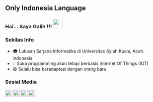 ## Only Indonesia Language
### Hai... Saya Galih !!! <img src="https://raw.githubusercontent.com/iampavangandhi/iampavangandhi/master/gifs/Hi.gif" width="30px"></h2>

### Sekilas Info
- 🎓 Lulusan Sarjana Informatika di Universitas Syiah Kuala, Aceh. Indonesia
- 💡 Suka programming akan tetapi berbasis Internet Of Things (IOT)
- 😄 Selalu bisa beradaptasi dengan orang baru

### Sosial Media
<a href="https://id.linkedin.com/in/galih-amar-barkah">
  <img align="left" alt="Rehan's Linkdein" width="22px" src="https://image.flaticon.com/icons/png/128/1051/1051282.png" />
</a>
<a href="https://github.com/galiharb">
  <img align="left" alt="Rehan's Github" width="22px" src="https://image.flaticon.com/icons/png/128/1051/1051275.png" />
</a>
<a href="https://twitter.com/GalihBarkah">
  <img align="left" alt="Rehan's Twitter" width="22px" src="https://image.flaticon.com/icons/png/128/1051/1051280.png" />
</a>
<a href="https://www.instagram.com/galih.arb">
  <img align="left" alt="Rehan's Instagram" width="22px" src="https://image.flaticon.com/icons/png/128/1051/1051262.png" />
</a>
<br />

<!--
**galiharb/galiharb** is a ✨ _special_ ✨ repository because its `README.md` (this file) appears on your GitHub profile.

Here are some ideas to get you started:

- 🔭 I’m currently working on ...
- 🌱 I’m currently learning ...
- 👯 I’m looking to collaborate on ...
- 🤔 I’m looking for help with ...
- 💬 Ask me about ...
- 📫 How to reach me: ...
- 😄 Pronouns: ...
- ⚡ Fun fact: ...
-->
